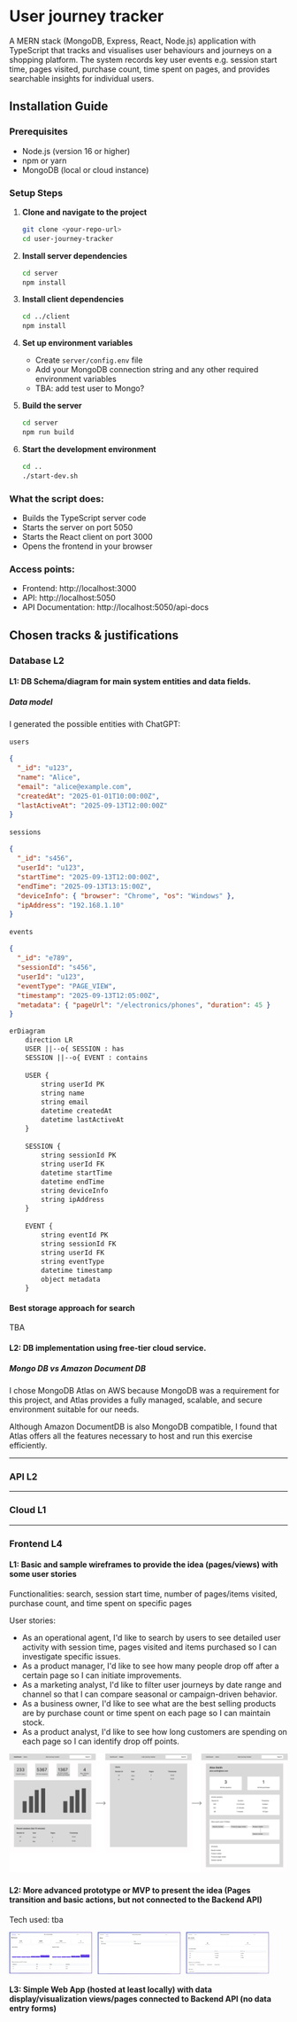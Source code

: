 # User journey tracker

A MERN stack (MongoDB, Express, React, Node.js) application with TypeScript that tracks and visualises user behaviours and journeys on a shopping platform. The system records key user events e.g. session start time, pages visited, purchase count, time spent on pages, and provides searchable insights for individual users.

## Installation Guide

### Prerequisites

- Node.js (version 16 or higher)
- npm or yarn
- MongoDB (local or cloud instance)

### Setup Steps

1. **Clone and navigate to the project**

   ```bash
   git clone <your-repo-url>
   cd user-journey-tracker
   ```

2. **Install server dependencies**

   ```bash
   cd server
   npm install
   ```

3. **Install client dependencies**

   ```bash
   cd ../client
   npm install
   ```

4. **Set up environment variables**

   - Create `server/config.env` file
   - Add your MongoDB connection string and any other required environment variables
   - TBA: add test user to Mongo?

5. **Build the server**

   ```bash
   cd server
   npm run build
   ```

6. **Start the development environment**
   ```bash
   cd ..
   ./start-dev.sh
   ```

### What the script does:

- Builds the TypeScript server code
- Starts the server on port 5050
- Starts the React client on port 3000
- Opens the frontend in your browser

### Access points:

- Frontend: http://localhost:3000
- API: http://localhost:5050
- API Documentation: http://localhost:5050/api-docs

## Chosen tracks & justifications

### Database L2

#### L1: DB Schema/diagram for main system entities and data fields.

##### Data model

I generated the possible entities with ChatGPT:

`users`

```json
{
  "_id": "u123",
  "name": "Alice",
  "email": "alice@example.com",
  "createdAt": "2025-01-01T10:00:00Z",
  "lastActiveAt": "2025-09-13T12:00:00Z"
}
```

`sessions`

```json
{
  "_id": "s456",
  "userId": "u123",
  "startTime": "2025-09-13T12:00:00Z",
  "endTime": "2025-09-13T13:15:00Z",
  "deviceInfo": { "browser": "Chrome", "os": "Windows" },
  "ipAddress": "192.168.1.10"
}
```

`events`

```json
{
  "_id": "e789",
  "sessionId": "s456",
  "userId": "u123",
  "eventType": "PAGE_VIEW",
  "timestamp": "2025-09-13T12:05:00Z",
  "metadata": { "pageUrl": "/electronics/phones", "duration": 45 }
}
```

```mermaid
erDiagram
    direction LR
    USER ||--o{ SESSION : has
    SESSION ||--o{ EVENT : contains

    USER {
        string userId PK
        string name
        string email
        datetime createdAt
        datetime lastActiveAt
    }

    SESSION {
        string sessionId PK
        string userId FK
        datetime startTime
        datetime endTime
        string deviceInfo
        string ipAddress
    }

    EVENT {
        string eventId PK
        string sessionId FK
        string userId FK
        string eventType
        datetime timestamp
        object metadata
    }
```

#### Best storage approach for search

TBA

#### L2: DB implementation using free-tier cloud service.

##### Mongo DB vs Amazon Document DB

I chose MongoDB Atlas on AWS because MongoDB was a requirement for this project, and Atlas provides a fully managed, scalable, and secure environment suitable for our needs.

Although Amazon DocumentDB is also MongoDB compatible, I found that Atlas offers all the features necessary to host and run this exercise efficiently.

---

### API L2

---

### Cloud L1

---

### Frontend L4

#### L1: Basic and sample wireframes to provide the idea (pages/views) with some user stories

Functionalities: search, session start time, number of pages/items visited, purchase count, and time spent on specific pages

User stories:

- As an operational agent, I'd like to search by users to see detailed user activity with session time, pages visited and items purchased so I can investigate specific issues.
- As a product manager, I'd like to see how many people drop off after a certain page so I can initiate improvements.
- As a marketing analyst, I'd like to filter user journeys by date range and channel so that I can compare seasonal or campaign-driven behavior.
- As a business owner, I'd like to see what are the best selling products are by purchase count or time spent on each page so I can maintain stock.
- As a product analyst, I'd like to see how long customers are spending on each page so I can identify drop off points.

![Wireframes](/assets/wireframes.svg)

#### L2: More advanced prototype or MVP to present the idea (Pages transition and basic actions, but not connected to the Backend API)

Tech used: tba

<div style="display: flex; gap: 10px; align-items: center;">
  <img src="/assets/dashboard.png" alt="Dashboard page" width="150">
  <img src="/assets/users.png" alt="Users page" width="150">
  <img src="/assets/single-user.png" alt="Single user page" width="150">
</div>

#### L3: Simple Web App (hosted at least locally) with data display/visualization views/pages connected to Backend API (no data entry forms)
